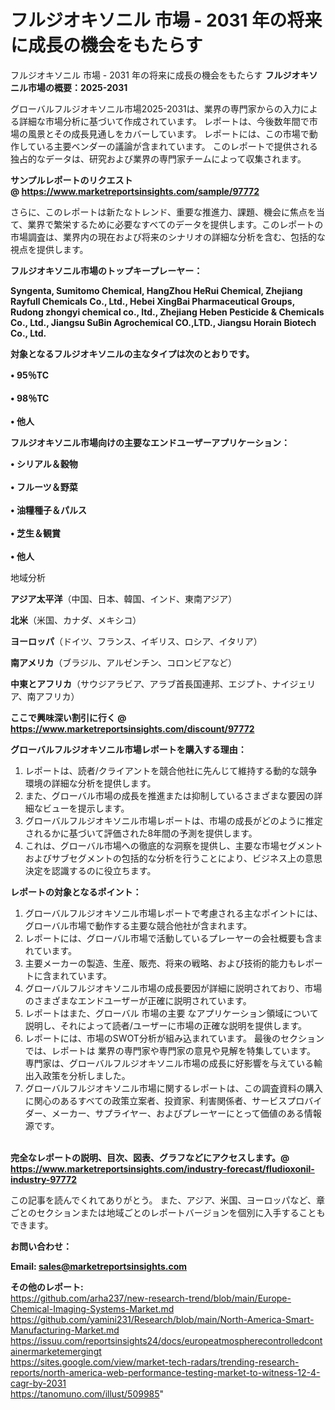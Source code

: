 # フルジオキソニル 市場 - 2031 年の将来に成長の機会をもたらす
フルジオキソニル 市場 - 2031 年の将来に成長の機会をもたらす
<strong><b>フルジオキソニル市場の概要：2025-2031</b></strong>

グローバルフルジオキソニル市場2025-2031は、業界の専門家からの入力による詳細な市場分析に基づいて作成されています。 レポートは、今後数年間で市場の風景とその成長見通しをカバーしています。 レポートには、この市場で動作している主要ベンダーの議論が含まれています。 このレポートで提供される独占的なデータは、研究および業界の専門家チームによって収集されます。

<strong>サンプルレポートのリクエスト @ <a href=https://www.marketreportsinsights.com/sample/97772>https://www.marketreportsinsights.com/sample/97772</a></strong>

さらに、このレポートは新たなトレンド、重要な推進力、課題、機会に焦点を当て、業界で繁栄するために必要なすべてのデータを提供します。このレポートの市場調査は、業界内の現在および将来のシナリオの詳細な分析を含む、包括的な視点を提供します。

<strong>フルジオキソニル市場のトップキープレーヤー：</strong>

<strong>Syngenta, Sumitomo Chemical, HangZhou HeRui Chemical, Zhejiang Rayfull Chemicals Co., Ltd., Hebei XingBai Pharmaceutical Groups, Rudong zhongyi chemical co., ltd., Zhejiang Heben Pesticide & Chemicals Co., Ltd., Jiangsu SuBin Agrochemical CO.,LTD., Jiangsu Horain Biotech Co., Ltd.</strong>

<strong><b>対象となるフルジオキソニルの主なタイプは次のとおりです。</b></strong>

<strong>• 95％TC<br><br>• 98％TC<br><br>• 他人</strong>

<strong><b>フルジオキソニル市場向けの主要なエンドユーザーアプリケーション：</b></strong>

<strong>• シリアル＆穀物<br><br>• フルーツ＆野菜<br><br>• 油糧種子＆パルス<br><br>• 芝生＆観賞<br><br>• 他人</strong>

 地域分析

<strong><b>アジア太平洋</b></strong>（中国、日本、韓国、インド、東南アジア）

<strong><b>北米</b></strong>（米国、カナダ、メキシコ）

<strong><b>ヨーロッパ</b></strong>（ドイツ、フランス、イギリス、ロシア、イタリア）

<strong><b>南アメリカ</b></strong>（ブラジル、アルゼンチン、コロンビアなど）

<strong><b>中東とアフリカ</b></strong>（サウジアラビア、アラブ首長国連邦、エジプト、ナイジェリア、南アフリカ）

<strong>ここで興味深い割引に行く @ <a href=https://www.marketreportsinsights.com/discount/97772>https://www.marketreportsinsights.com/discount/97772</a></strong>

<strong><b>グローバルフルジオキソニル市場レポートを購入する理由：</b></strong>
<ol>
  <li>レポートは、読者/クライアントを競合他社に先んじて維持する動的な競争環境の詳細な分析を提供します。</li>
  <li>また、グローバル市場の成長を推進または抑制しているさまざまな要因の詳細なビューを提示します。</li>
  <li>グローバルフルジオキソニル市場レポートは、市場の成長がどのように推定されるかに基づいて評価された8年間の予測を提供します。</li>
  <li>これは、グローバル市場への徹底的な洞察を提供し、主要な市場セグメントおよびサブセグメントの包括的な分析を行うことにより、ビジネス上の意思決定を認識するのに役立ちます。</li>
</ol>
<strong><b>レポートの対象となるポイント：</b></strong>
<ol>
  <li>グローバルフルジオキソニル市場レポートで考慮される主なポイントには、グローバル市場で動作する主要な競合他社が含まれます。</li>
  <li>レポートには、グローバル市場で活動しているプレーヤーの会社概要も含まれています。</li>
  <li>主要メーカーの製造、生産、販売、将来の戦略、および技術的能力もレポートに含まれています。</li>
  <li>グローバルフルジオキソニル市場の成長要因が詳細に説明されており、市場のさまざまなエンドユーザーが正確に説明されています。</li>
  <li>レポートはまた、グローバル 市場の主要 なアプリケーション領域について説明し、それによって読者/ユーザーに市場の正確な説明を提供します。</li>
  <li>レポートには、市場のSWOT分析が組み込まれています。 最後のセクションでは、レポートは 業界の専門家や専門家の意見や見解を特集しています。 専門家は、グローバルフルジオキソニル市場の成長に好影響を与えている輸出入政策を分析しました。</li>
  <li>グローバルフルジオキソニル市場に関するレポートは、この調査資料の購入に関心のあるすべての政策立案者、投資家、利害関係者、サービスプロバイダー、メーカー、サプライヤー、およびプレーヤーにとって価値のある情報源です。</li>
</ol><br>
<strong>完全なレポートの説明、目次、図表、グラフなどにアクセスします。@ <a href=https://www.marketreportsinsights.com/industry-forecast/fludioxonil-industry-97772>https://www.marketreportsinsights.com/industry-forecast/fludioxonil-industry-97772</a></strong>

この記事を読んでくれてありがとう。 また、アジア、米国、ヨーロッパなど、章ごとのセクションまたは地域ごとのレポートバージョンを個別に入手することもできます。

<strong><b>お問い合わせ：</b></strong>

<strong>Email: </strong><a href=mailto:sales@marketreportsinsights.com><strong>sales@marketreportsinsights.com</strong></a>

<strong>その他のレポート:</strong>
<br>
<a href=https://github.com/arha237/new-research-trend/blob/main/Europe-Chemical-Imaging-Systems-Market.md>https://github.com/arha237/new-research-trend/blob/main/Europe-Chemical-Imaging-Systems-Market.md</a>
<br>
<a href=https://github.com/yamini231/Research/blob/main/North-America-Smart-Manufacturing-Market.md>https://github.com/yamini231/Research/blob/main/North-America-Smart-Manufacturing-Market.md</a>
<br>
<a href=https://issuu.com/reportsinsights24/docs/europeatmospherecontrolledcontainermarketemergingt>https://issuu.com/reportsinsights24/docs/europeatmospherecontrolledcontainermarketemergingt</a>
<br>
<a href=https://sites.google.com/view/market-tech-radars/trending-research-reports/north-america-web-performance-testing-market-to-witness-12-4-cagr-by-2031>https://sites.google.com/view/market-tech-radars/trending-research-reports/north-america-web-performance-testing-market-to-witness-12-4-cagr-by-2031</a>
<br>
<a href=https://tanomuno.com/illust/509985>https://tanomuno.com/illust/509985</a>"
